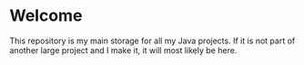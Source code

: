 # Welcome
This repository is my main storage for all my Java projects. If it is not part of another large project and I make it, it will most likely be here.
